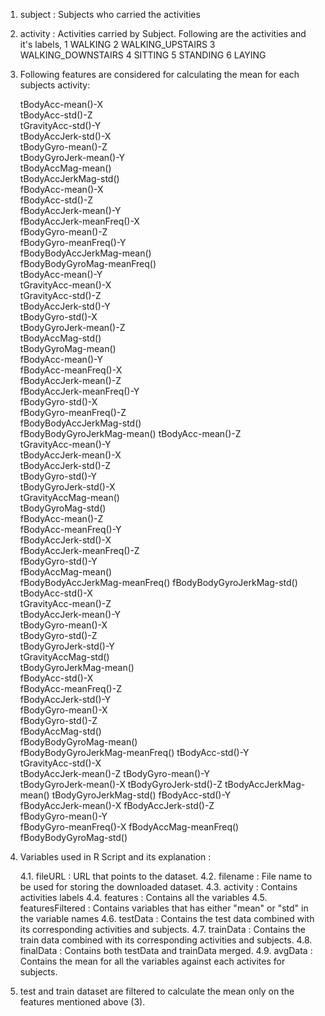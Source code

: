 
1. subject : 
	Subjects who carried the activities

2. activity : 
	Activities carried by Subject. Following are the activities and it's labels,
	1 WALKING
	2 WALKING_UPSTAIRS
	3 WALKING_DOWNSTAIRS
	4 SITTING
	5 STANDING
	6 LAYING

3. Following features are considered for calculating the mean for each subjects activity:

	tBodyAcc-mean()-X                                
	tBodyAcc-std()-Z                                 
	tGravityAcc-std()-Y                              
	tBodyAccJerk-std()-X                             
	tBodyGyro-mean()-Z                               
	tBodyGyroJerk-mean()-Y                           
	tBodyAccMag-mean()                               
	tBodyAccJerkMag-std()                            
	fBodyAcc-mean()-X                                
	fBodyAcc-std()-Z                                 
	fBodyAccJerk-mean()-Y                            
	fBodyAccJerk-meanFreq()-X                        
	fBodyGyro-mean()-Z                               
	fBodyGyro-meanFreq()-Y                           
	fBodyBodyAccJerkMag-mean()                       
	fBodyBodyGyroMag-meanFreq()            
	tBodyAcc-mean()-Y          
	tGravityAcc-mean()-X       
	tGravityAcc-std()-Z        
	tBodyAccJerk-std()-Y       
	tBodyGyro-std()-X          
	tBodyGyroJerk-mean()-Z     
	tBodyAccMag-std()          
	tBodyGyroMag-mean()        
	fBodyAcc-mean()-Y          
	fBodyAcc-meanFreq()-X      
	fBodyAccJerk-mean()-Z      
	fBodyAccJerk-meanFreq()-Y  
	fBodyGyro-std()-X          
	fBodyGyro-meanFreq()-Z     
	fBodyBodyAccJerkMag-std()  
	fBodyBodyGyroJerkMag-mean()
	tBodyAcc-mean()-Z             
	tGravityAcc-mean()-Y          
	tBodyAccJerk-mean()-X         
	tBodyAccJerk-std()-Z          
	tBodyGyro-std()-Y             
	tBodyGyroJerk-std()-X         
	tGravityAccMag-mean()         
	tBodyGyroMag-std()            
	fBodyAcc-mean()-Z             
	fBodyAcc-meanFreq()-Y         
	fBodyAccJerk-std()-X          
	fBodyAccJerk-meanFreq()-Z     
	fBodyGyro-std()-Y             
	fBodyAccMag-mean()            
	fBodyBodyAccJerkMag-meanFreq()
	fBodyBodyGyroJerkMag-std()    
	tBodyAcc-std()-X               
	tGravityAcc-mean()-Z           
	tBodyAccJerk-mean()-Y          
	tBodyGyro-mean()-X             
	tBodyGyro-std()-Z              
	tBodyGyroJerk-std()-Y          
	tGravityAccMag-std()           
	tBodyGyroJerkMag-mean()        
	fBodyAcc-std()-X               
	fBodyAcc-meanFreq()-Z          
	fBodyAccJerk-std()-Y           
	fBodyGyro-mean()-X             
	fBodyGyro-std()-Z              
	fBodyAccMag-std()              
	fBodyBodyGyroMag-mean()        
	fBodyBodyGyroJerkMag-meanFreq()
	tBodyAcc-std()-Y      
	tGravityAcc-std()-X   
	tBodyAccJerk-mean()-Z 
	tBodyGyro-mean()-Y    
	tBodyGyroJerk-mean()-X
	tBodyGyroJerk-std()-Z 
	tBodyAccJerkMag-mean()
	tBodyGyroJerkMag-std()
	fBodyAcc-std()-Y      
	fBodyAccJerk-mean()-X 
	fBodyAccJerk-std()-Z  
	fBodyGyro-mean()-Y    
	fBodyGyro-meanFreq()-X
	fBodyAccMag-meanFreq()
	fBodyBodyGyroMag-std()


4. Variables used in R Script and its explanation :

	4.1. fileURL  : URL that points to the dataset.
	4.2. filename : File name to be used for storing the downloaded dataset.
	4.3. activity : Contains activities labels
	4.4. features : Contains all the variables
	4.5. featuresFiltered : Contains variables that has either "mean" or "std" in the variable names
	4.6. testData : Contains the test data combined with its corresponding activities and subjects.
	4.7. trainData : Contains the train data combined with its corresponding activities and subjects.
	4.8. finalData : Contains both testData and trainData merged.
	4.9. avgData : Contains the mean for all the variables against each activites for subjects.

5. test and train dataset are filtered to calculate the mean only on the features mentioned above (3).

